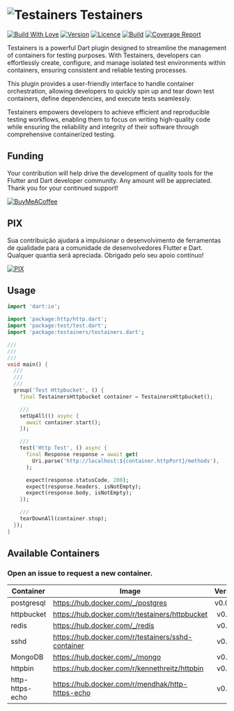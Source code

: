 <h1>
<img src="https://testainers.com/assets/assets/images/testainers-80.png" alt="Testainers" title="Testainers">
Testainers
</h1>

[![Build With Love](https://img.shields.io/badge/%20built%20with-%20%E2%9D%A4-ff69b4.svg)](https://github.com/testainers/testainers/stargazers)
[![Version](https://img.shields.io/pub/v/testainers?color=orange)](https://pub.dev/packages/testainers)
[![Licence](https://img.shields.io/github/license/testainers/testainers?color=blue)](https://github.com/testainers/testainers/blob/main/LICENSE)
[![Build](https://img.shields.io/github/actions/workflow/status/testainers/testainers/main.yml?branch=main)](https://github.com/testainers/testainers/releases/latest)
[![Coverage Report](https://img.shields.io/badge/coverage-report-C08EA1)](https://testainers.github.io/testainers/coverage/)

Testainers is a powerful Dart plugin designed to streamline the management of
containers for testing purposes. With Testainers, developers can effortlessly
create, configure, and manage isolated test environments within containers,
ensuring consistent and reliable testing processes.

This plugin provides a user-friendly interface to handle container
orchestration, allowing developers to quickly spin up and tear down test
containers, define dependencies, and execute tests seamlessly.

Testainers empowers developers to achieve efficient and reproducible testing
workflows, enabling them to focus on writing high-quality code while ensuring
the reliability and integrity of their software through comprehensive
containerized testing.

## Funding

Your contribution will help drive the development of quality tools for the
Flutter and Dart developer community. Any amount will be appreciated.
Thank you for your continued support!

[![BuyMeACoffee](https://www.buymeacoffee.com/assets/img/guidelines/download-assets-sm-2.svg)](https://www.buymeacoffee.com/edufolly)

## PIX

Sua contribuição ajudará a impulsionar o desenvolvimento de ferramentas de
qualidade para a comunidade de desenvolvedores Flutter e Dart. Qualquer quantia
será apreciada.
Obrigado pelo seu apoio contínuo!

[![PIX](helpers/pix.png)](https://nubank.com.br/pagar/2bt2q/RBr4Szfuwr)

## Usage

```dart
import 'dart:io';

import 'package:http/http.dart';
import 'package:test/test.dart';
import 'package:testainers/testainers.dart';

///
///
///
void main() {
  ///
  ///
  ///
  group('Test Httpbucket', () {
    final TestainersHttpbucket container = TestainersHttpbucket();

    ///
    setUpAll(() async {
      await container.start();
    });

    ///
    test('Http Test', () async {
      final Response response = await get(
        Uri.parse('http://localhost:${container.httpPort}/methods'),
      );

      expect(response.statusCode, 200);
      expect(response.headers, isNotEmpty);
      expect(response.body, isNotEmpty);
    });

    ///
    tearDownAll(container.stop);
  });
}
```

## Available Containers

### Open an issue to request a new container.

| Container       | Image                                              | Version | Status |
|-----------------|----------------------------------------------------|:-------:|:------:| 
| postgresql      | https://hub.docker.com/_/postgres                  | v0.0.10 |   ✅    |
| httpbucket      | https://hub.docker.com/r/testainers/httpbucket     | v0.0.6  |   ✅    |
| redis           | https://hub.docker.com/_/redis                     | v0.0.5  |   ✅    |
| sshd            | https://hub.docker.com/r/testainers/sshd-container | v0.0.4  |   ✅    |
| MongoDB         | https://hub.docker.com/_/mongo                     | v0.0.2  |   ✅    |
| httpbin         | https://hub.docker.com/r/kennethreitz/httpbin      | v0.0.1  |   ✅    |
| http-https-echo | https://hub.docker.com/r/mendhak/http-https-echo   | v0.0.1  |   ✅    |

